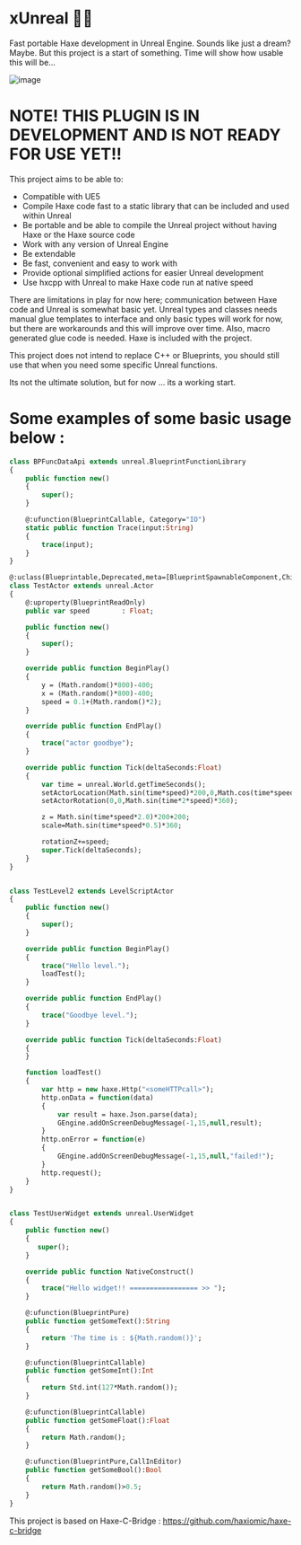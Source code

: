 
# xUnreal 🦾👀

Fast portable Haxe development in Unreal Engine. Sounds like just a dream? Maybe. 
But this project is a start of something. Time will show how usable this will be...

![image](https://user-images.githubusercontent.com/1677550/176910275-edd9ab7a-57d5-465d-a80a-549ccb7d218a.png)

# NOTE! THIS PLUGIN IS IN DEVELOPMENT AND IS NOT READY FOR USE YET!!

This project aims to be able to:

 - Compatible with UE5
 - Compile Haxe code fast to a static library that can be included and used within Unreal
 - Be portable and be able to compile the Unreal project without having Haxe or the Haxe source code
 - Work with any version of Unreal Engine
 - Be extendable
 - Be fast, convenient and easy to work with
 - Provide optional simplified actions for easier Unreal development
 - Use hxcpp with Unreal to make Haxe code run at native speed

There are limitations in play for now here; communication between Haxe code and Unreal is somewhat basic yet. Unreal types and classes needs manual glue templates to interface and only basic types will work for now, but there are workarounds and this will improve over time. Also, macro generated glue code is needed.
Haxe is included with the project.

This project does not intend to replace C++ or Blueprints, you should still use that when you need some specific Unreal functions. 

Its not the ultimate solution, but for now ... its a working start.

# Some examples of some basic usage below :

```haxe
class BPFuncDataApi extends unreal.BlueprintFunctionLibrary
{
    public function new()
    {
        super();
    }

    @:ufunction(BlueprintCallable, Category="IO")
    static public function Trace(input:String)
    {
        trace(input);
    }
}

@:uclass(Blueprintable,Deprecated,meta=[BlueprintSpawnableComponent,ChildCanTick])
class TestActor extends unreal.Actor
{
    @:uproperty(BlueprintReadOnly)
    public var speed		: Float;

    public function new()
    {
        super();
    }

    override public function BeginPlay()
    {
        y = (Math.random()*800)-400;
        x = (Math.random()*800)-400;
        speed = 0.1+(Math.random()*2);
    }

    override public function EndPlay()
    {
        trace("actor goodbye");
    }

    override public function Tick(deltaSeconds:Float)
    {
        var time = unreal.World.getTimeSeconds();
        setActorLocation(Math.sin(time*speed)*200,0,Math.cos(time*speed)*100+100);
        setActorRotation(0,0,Math.sin(time*2*speed)*360);

        z = Math.sin(time*speed*2.0)*200+200;
        scale=Math.sin(time*speed*0.5)*360;

        rotationZ+=speed;
        super.Tick(deltaSeconds);
    }
}


class TestLevel2 extends LevelScriptActor
{
    public function new()
    {
        super();
    }

    override public function BeginPlay()
    {
        trace("Hello level.");
        loadTest();
    }

    override public function EndPlay()
    {
        trace("Goodbye level.");
    }

    override public function Tick(deltaSeconds:Float)
    {
    }

    function loadTest()
    {
        var http = new haxe.Http("<someHTTPcall>");
        http.onData = function(data)
        {
            var result = haxe.Json.parse(data);
            GEngine.addOnScreenDebugMessage(-1,15,null,result);
        }
        http.onError = function(e)
        {
            GEngine.addOnScreenDebugMessage(-1,15,null,"failed!");
        }
        http.request();		
    }
}


class TestUserWidget extends unreal.UserWidget
{
    public function new()
    {
       super();
    }

    override public function NativeConstruct()
    {
        trace("Hello widget!! ================= >> ");
    }	

    @:ufunction(BlueprintPure)
    public function getSomeText():String
    {
        return 'The time is : ${Math.random()}';
    }

    @:ufunction(BlueprintCallable)
    public function getSomeInt():Int
    {
        return Std.int(127*Math.random());
    }

    @:ufunction(BlueprintCallable)
    public function getSomeFloat():Float
    {
        return Math.random();
    }

    @:ufunction(BlueprintPure,CallInEditor)
    public function getSomeBool():Bool
    {
        return Math.random()>0.5;
    }
}

```

This project is based on Haxe-C-Bridge : https://github.com/haxiomic/haxe-c-bridge
